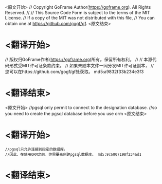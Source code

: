 
<原文开始>
// Copyright GoFrame Author(https://goframe.org). All Rights Reserved.
//
// This Source Code Form is subject to the terms of the MIT License.
// If a copy of the MIT was not distributed with this file,
// You can obtain one at https://github.com/gogf/gf.
<原文结束>

# <翻译开始>
// 版权归GoFrame作者(https://goframe.org)所有。保留所有权利。
//
// 本源代码形式受MIT许可证条款约束。
// 如果未随本文件一同分发MIT许可证副本，
// 您可以在https://github.com/gogf/gf处获取。 md5:a9832f33b234e3f3
# <翻译结束>


<原文开始>
	//pgsql only permit to connect to the designation database.
	//so you need to create the pgsql database before you use orm
<原文结束>

# <翻译开始>
	//pgsql只允许连接到指定的数据库。
	//因此，在使用ORM之前，你需要先创建pgsql数据库。 md5:9c6007198f234ad1
# <翻译结束>

